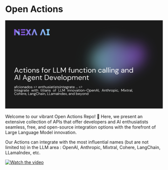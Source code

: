 # Open Actions

![Banner](data/banner.jpeg)

Welcome to our vibrant Open Actions Repo! 🌟 Here, we present an extensive collection of APIs that offer developers and AI enthusiatists seamless, free, and open-source integration options with the forefront of Large Language Model innovation.

Our Actions can integrate with the most influential names (but are not limited to) in the LLM area : OpenAI, Anthropic, Mixtral, Cohere, LangChain, LLamaIndex, etc.

[![Watch the video](https://img.youtube.com/vi/Y1QhVMBMylY/maxresdefault.jpg)](https://www.youtube.com/watch?v=Y1QhVMBMylY&feature=youtu.be)